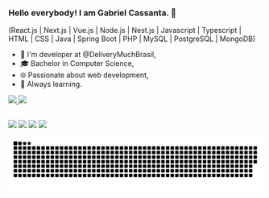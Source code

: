 ### Hello everybody! I am Gabriel Cassanta. 👋

(React.js | Next.js | Vue.js | Node.js | Nest.js | Javascript | Typescript | HTML | CSS | Java | Spring Boot | PHP | MySQL | PostgreSQL | MongoDB)

- 🔭 I'm developer at @DeliveryMuchBrasil,
- 🎓 Bachelor in Computer Science,
- 🌐 Passionate about web development,
- 🌱 Always learning.

<div>
  <a href="www.github.com/gabrielcassanta">
  <img height="180em" src="https://github-readme-stats.vercel.app/api?username=gabrielcassanta&show_icons=true&theme=dracula"/>
  <img height="180em" src="https://github-readme-stats.vercel.app/api/top-langs/?username=gabrielcassanta&layout=compact&theme=dracula"/>
</div>
  
  ##
  
  
<div>
  <a href="https://twitter.com/cassantagabriel" target="_blank"> <img src="https://img.shields.io/badge/Twitter-1DA1F2?style=for-the-badge&logo=twitter&logoColor=white" target="_blank"></a>
  <a href="https://www.instagram.com/gabrielcassanta/" target="_blank"> <img src="https://img.shields.io/badge/Instagram-E4405F?style=for-the-badge&logo=instagram&logoColor=white" target="_blank"></a>
  <a href="https://www.linkedin.com/in/gabriel-cassanta-927106175/" target="_blank"> <img src="https://img.shields.io/badge/LinkedIn-0077B5?style=for-the-badge&logo=linkedin&logoColor=white" target="_blank"></a>
   <a href="https://open.spotify.com/user/cassanta?si=0facb52a69a64cb3&nd=1" target="_blank"> <img src="https://img.shields.io/badge/Spotify-1ED760?&style=for-the-badge&logo=spotify&logoColor=white" target="_blank"></a>
  
 ![Snake animation](https://github.com/gabrielcassanta/gabrielcassanta/blob/output/github-contribution-grid-snake.svg)
  </div>
  
  
  
  
  
  
  
  
  

